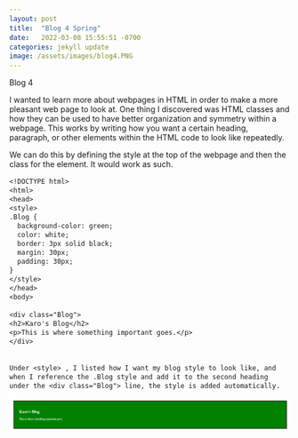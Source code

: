 ```yaml
---
layout: post
title:  "Blog 4 Spring"
date:   2022-03-08 15:55:51 -0700
categories: jekyll update
image: /assets/images/blog4.PNG
---
```

Blog 4

I wanted to learn more about webpages in HTML in order to make a more pleasant web page to look at. One thing I discovered was HTML classes and how they can be used to have better organization and symmetry within a webpage. This works by writing how you want a certain heading, paragraph, or other elements within the HTML code to look like repeatedly. 

We can do this by defining the style at the top of the webpage and then the class for the element. It would work as such.
```
<!DOCTYPE html>
<html>
<head>
<style>
.Blog {
  background-color: green;
  color: white;
  border: 3px solid black;
  margin: 30px;
  padding: 30px;
}
</style>
</head>
<body>

<div class="Blog">
<h2>Karo's Blog</h2>
<p>This is where something important goes.</p>
</div>


Under <style> , I listed how I want my blog style to look like, and when I reference the .Blog style and add it to the second heading under the <div class="Blog"> line, the style is added automatically. 
```
![Alt Text](/assets/images/blog4.PNG)